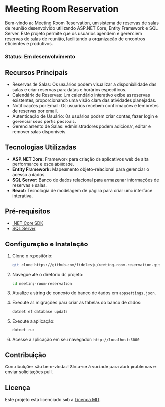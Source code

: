 # Meeting Room Reservation

Bem-vindo ao Meeting Room Reservation, um sistema de reservas de salas de reunião desenvolvido utilizando ASP.NET Core, Entity Framework e SQL Server. Este projeto permite que os usuários agendem e gerenciem reservas de salas de reunião, facilitando a organização de encontros eficientes e produtivos.
### Status: Em desenvolvimento

## Recursos Principais

- Reservas de Salas: Os usuários podem visualizar a disponibilidade das salas e criar reservas para datas e horários específicos.
- Calendário de Reservas: Um calendário interativo exibe as reservas existentes, proporcionando uma visão clara das atividades planejadas.
- Notificações por Email: Os usuários recebem confirmações e lembretes de reservas por email.
- Autenticação de Usuário: Os usuários podem criar contas, fazer login e gerenciar seus perfis pessoais.
- Gerenciamento de Salas: Administradores podem adicionar, editar e remover salas disponíveis.

## Tecnologias Utilizadas

- **ASP.NET Core:** Framework para criação de aplicativos web de alta performance e escalabilidade.
- **Entity Framework:** Mapeamento objeto-relacional para gerenciar o acesso a dados.
- **SQL Server:** Banco de dados relacional para armazenar informações de reservas e salas.
- **React:** Tecnologia de modelagem de página para criar uma interface interativa.

## Pré-requisitos

- [.NET Core SDK](https://dotnet.microsoft.com/download)
- [SQL Server](https://www.microsoft.com/en-us/sql-server/sql-server-downloads)


## Configuração e Instalação

1. Clone o repositório:

   ```bash
   git clone https://github.com/fidelesju/meeting-room-reservation.git
   ```

2. Navegue até o diretório do projeto:

   ```bash
   cd meeting-room-reservation
   ```

3. Atualize a string de conexão do banco de dados em `appsettings.json`.

4. Execute as migrações para criar as tabelas do banco de dados:

   ```bash
   dotnet ef database update
   ```

5. Execute a aplicação:

   ```bash
   dotnet run
   ```

6. Acesse a aplicação em seu navegador: `http://localhost:5000`

## Contribuição

Contribuições são bem-vindas! Sinta-se à vontade para abrir problemas e enviar solicitações pull.

## Licença

Este projeto está licenciado sob a [Licença MIT](LICENSE).
